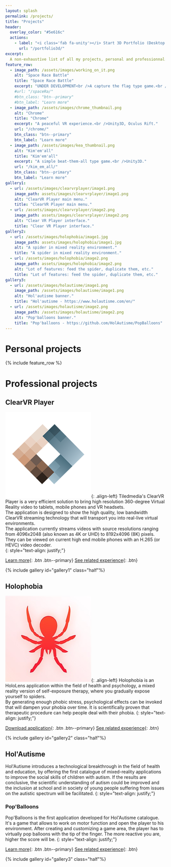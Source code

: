 ```yaml
---
layout: splash
permalink: /projects/
title: "Projects"
header:
  overlay_color: "#5e616c"
  actions:
    - label: "<i class='fab fa-unity'></i> Start 3D Portfolio (Desktop only)"
      url: "/portfolio3d/"
excerpt:
  A non-exhaustive list of all my projects, personal and professionnal.<br />
feature_row:
  - image_path: /assets/images/working_on_it.png
    alt: "Space Race Battle"
    title: "Space Race Battle"
    excerpt: "UNDER DEVELOPMENT<br />A capture the flag type game.<br />Unity3D, Multiplayer."
    #url: "/spaceRa/"
    #btn_class: "btn--primary"
    #btn_label: "Learn more"
  - image_path: /assets/images/chrome_thumbnail.png
    alt: "Chrome"
    title: "Chrome"
    excerpt: "A peaceful VR experience.<br />Unity3D, Oculus Rift."
    url: "/chrome/"
    btn_class: "btn--primary"
    btn_label: "Learn more"
  - image_path: /assets/images/kea_thumbnail.png
    alt: "Kim'em'all"
    title: "Kim'em'all"
    excerpt: "A simple beat-them-all type game.<br />Unity3D."
    url: "/kim_em_all/"
    btn_class: "btn--primary"
    btn_label: "Learn more"
gallery1:
  - url: /assets/images/clearvrplayer/image1.png
    image_path: assets/images/clearvrplayer/image1.png
    alt: "ClearVR Player main menu."
    title: "ClearVR Player main menu."
  - url: /assets/images/clearvrplayer/image2.png
    image_path: assets/images/clearvrplayer/image2.png
    alt: "Clear VR Player interface."
    title: "Clear VR Player interface."
gallery2:
  - url: /assets/images/holophobia/image1.jpg
    image_path: assets/images/holophobia/image1.jpg
    alt: "A spider in mixed reality environment."
    title: "A spider in mixed reality environment."
  - url: /assets/images/holophobia/image2.png
    image_path: assets/images/holophobia/image2.png
    alt: "Lot of features: feed the spider, duplicate them, etc."
    title: "Lot of features: feed the spider, duplicate them, etc."
gallery3:
  - url: /assets/images/holautisme/image1.png
    image_path: /assets/images/holautisme/image1.png
    alt: "Hol'autisme banner."
    title: "Hol'autisme - https://www.holautisme.com/en/"
  - url: /assets/images/holautisme/image2.png
    image_path: /assets/images/holautisme/image2.png
    alt: "Pop'balloons banner."
    title: "Pop'balloons - https://github.com/HolAutisme/PopBalloons"
---
```


# Personal projects

{% include feature_row %}

# Professional projects

## ClearVR Player


![ClearVR Logo.](/assets/images/clearvrplayer/logo.png){: .align-left}
Tiledmedia's ClearVR Player is a very efficient solution to bring high resolution 360-degree Virtual Reality video to tablets, mobile phones and VR headsets.<br />
The application is designed to show the high quality, low bandwidth ClearVR streaming technology that will transport you into real-live virtual environments.<br />
The application currently streams videos with source resolutions ranging from 4096x2048 (also known as 4K or UHD) to 8192x4096 (8K) pixels. They can be viewed on current high end mobile phones with an H.265 (or HEVC) video decoder.<br />
{: style="text-align: justify;"}

[Learn more](https://www.tiledmedia.com){: .btn .btn--primary}
[See related experience](../resume/#april-2018---october-2019-1-year-6-month){: .btn}

{% include gallery id="gallery1" class="half"%}

## Holophobia

![Holophobia logo.](/assets/images/holophobia/logo.png){: .align-left}
Holophobia is an HoloLens application within the field of health and psychology, a mixed reality version of self-exposure therapy, where you gradually expose yourself to spiders.<br />
By generating enough phobic stress, psychological effects can be invoked that will dampen your phobia over time. It is scientifically proven that therapeutic procedure can help people deal with their phobia.
{: style="text-align: justify;"}

[Download application](https://www.microsoft.com/fr-fr/p/holophobia-spiders/9p20sclxxkx9?activetab=pivot:overviewtab){: .btn .btn--primary}
[See related experience](../resume/#september-2017---february-2018-6-months){: .btn}

{% include gallery id="gallery2" class="half"%}

## Hol'Autisme

Hol'Autisme introduces a technological breakthrough in the field of health and education, by offering the first catalogue of mixed-reality applications to improve the social skills of children with autism. If the results are conclusive, the scientific understanding of autism could be improved and the inclusion at school and in society of young people suffering from issues on the autistic spectrum will be facilitated.
{: style="text-align: justify;"}

### Pop'Balloons

Pop'Balloons is the first application developed for Hol'Autisme catalogue. It's a game that allows to work on motor function and open the player to his environment. After creating and customizing a game area, the player has to virtually pop balloons with the tip of the finger. The more reactive you are, higher the score will be.
{: style="text-align: justify;"}

[Learn more](https://www.holautisme.com/en/){: .btn .btn--primary}
[See related experience](../resume/#september-2017---february-2018-6-months){: .btn}

{% include gallery id="gallery3" class="half"%}